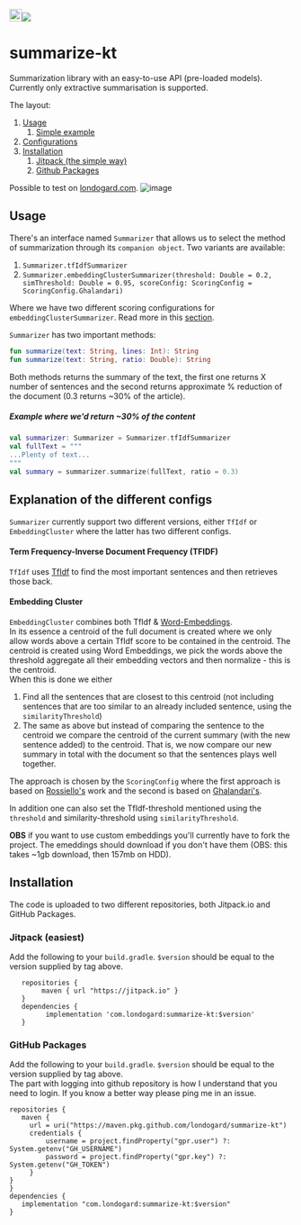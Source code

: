 <a href='https://ko-fi.com/O5O819SEH' target='_blank'><img height='22' style='border:0px;height:22px;' src='https://az743702.vo.msecnd.net/cdn/kofi2.png?v=2' border='0' alt='Buy Me a Coffee at ko-fi.com' /></a>[![](https://jitpack.io/v/com.londogard/summarize-kt.svg)](https://jitpack.io/#com.londogard/summarize-kt)

# summarize-kt
Summarization library with an easy-to-use API (pre-loaded models). Currently only extractive summarisation is supported.

The layout:

1. [Usage](#usage)
    1. [Simple example](#example-where-wed-return-30-of-the-content)
2. [Configurations](#explanation-of-the-different-configs)
3. [Installation](#installation)
    1. [Jitpack (the simple way)](#jitpack-easiest)
    2. [Github Packages](#github-packages)

Possible to test on [londogard.com](https://londogard.com/projects/smry).
![image](https://user-images.githubusercontent.com/7490199/127736892-3278817b-cf0c-496a-9193-e14c6a973c74.png)


## Usage
There's an interface named `Summarizer` that allows us to select the method of summarization
through its `companion object`. Two variants are available:

1) `Summarizer.tfIdfSummarizer` 
2) `Summarizer.embeddingClusterSummarizer(threshold: Double = 0.2, simThreshold: Double = 0.95, scoreConfig: ScoringConfig = ScoringConfig.Ghalandari)`

Where we have two different scoring configurations for `embeddingClusterSummarizer`. Read more in this [section](#explanation-of-the-different-configs).  

`Summarizer` has two important methods:  
```kotlin
fun summarize(text: String, lines: Int): String
fun summarize(text: String, ratio: Double): String
```
Both methods returns the summary of the text, the first one returns X number of sentences and the second returns approximate % reduction of the document (0.3 returns ~30% of the article).

##### Example where we'd return ~30% of the content
```kotlin
val summarizer: Summarizer = Summarizer.tfIdfSummarizer
val fullText = """
...Plenty of text...
"""
val summary = summarizer.summarize(fullText, ratio = 0.3)
```

## Explanation of the different configs
`Summarizer` currently support two different versions, either `TfIdf` or `EmbeddingCluster` where the latter has two different configs.  
#### Term Frequency-Inverse Document Frequency (TFIDF)
`TfIdf` uses [TfIdf](https://en.wikipedia.org/wiki/Tf%E2%80%93idf) to find the most important sentences and then retrieves those back.
#### Embedding Cluster  
`EmbeddingCluster` combines both TfIdf & [Word-Embeddings](https://en.wikipedia.org/wiki/Word_embedding).  
In its essence a centroid of the full document is created where we only allow words above a certain TfIdf score to be
 contained in the centroid. The centroid is created using Word Embeddings, we pick the words above the threshold 
 aggregate all their embedding vectors and then normalize - this is the centroid.  
 When this is done we either
 
1. Find all the sentences that are closest to this centroid (not including sentences
  that are too similar to an already included sentence, using the `similarityThreshold`)
2. The same as above but instead of comparing the sentence to the centroid we compare the centroid of the current 
summary (with the new sentence added) to the centroid. That is, we now compare our new summary in total with the document 
so that the sentences plays well together.  

The approach is chosen by the `ScoringConfig` where the first approach is based on 
[Rossiello's](https://www.aclweb.org/anthology/W17-1003/) work and the second is based on
 [Ghalandari's](https://arxiv.org/abs/1708.07690).

In addition one can also set the TfIdf-threshold mentioned using the `threshold` and similarity-threshold 
using `similarityThreshold`.

**OBS** if you want to use custom embeddings you'll currently have to fork the project.
The emeddings should download if you don't have them (OBS: this takes ~1gb download, then 157mb on HDD).

## Installation
The code is uploaded to two different repositories, both Jitpack.io and GitHub Packages.
### Jitpack (easiest)
Add the following to your `build.gradle`. `$version` should be equal to the version supplied by tag above.
```
   repositories {
        maven { url "https://jitpack.io" }
   }
   dependencies {
         implementation 'com.londogard:summarize-kt:$version'
   }
```
### GitHub Packages
Add the following to your `build.gradle`. `$version` should be equal to the version supplied by tag above.  
The part with logging into github repository is how I understand that you need to login. If you know a better way please ping me in an issue.
```
repositories {
   maven {
     url = uri("https://maven.pkg.github.com/londogard/summarize-kt")
     credentials {
         username = project.findProperty("gpr.user") ?: System.getenv("GH_USERNAME")
         password = project.findProperty("gpr.key") ?: System.getenv("GH_TOKEN")
     }
}
}
dependencies {
   implementation "com.londogard:summarize-kt:$version"
}
```
